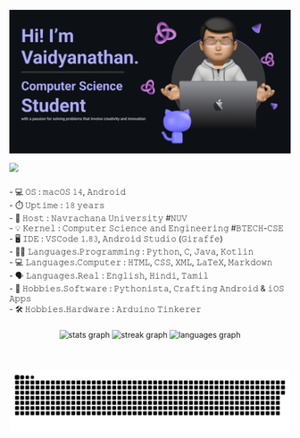 ![Header](./github-banner.png)

<div align="left">
  <img src="https://visitor-badge.laobi.icu/badge?page_id=vaidyanathaniyer.vaidyanathaniyer&left_text=GitGuardian: Monitoring Curious Visitors"  />
</div>

###

<p align="left">- 💻 𝙾𝚂 : 𝚖𝚊𝚌𝙾𝚂 𝟷𝟺, 𝙰𝚗𝚍𝚛𝚘𝚒𝚍<br>- ⏱️ 𝚄𝚙𝚝𝚒𝚖𝚎 : 𝟷𝟾 𝚢𝚎𝚊𝚛𝚜<br>- 🏢 𝙷𝚘𝚜𝚝 : 𝙽𝚊𝚟𝚛𝚊𝚌𝚑𝚊𝚗𝚊 𝚄𝚗𝚒𝚟𝚎𝚛𝚜𝚒𝚝𝚢 #𝙽𝚄𝚅<br>- 💡 𝙺𝚎𝚛𝚗𝚎𝚕 : 𝙲𝚘𝚖𝚙𝚞𝚝𝚎𝚛 𝚂𝚌𝚒𝚎𝚗𝚌𝚎 𝚊𝚗𝚍 𝙴𝚗𝚐𝚒𝚗𝚎𝚎𝚛𝚒𝚗𝚐 #𝙱𝚃𝙴𝙲𝙷-𝙲𝚂𝙴<br>- 🖥️ 𝙸𝙳𝙴 : 𝚅𝚂𝙲𝚘𝚍𝚎 𝟷.𝟾𝟹, 𝙰𝚗𝚍𝚛𝚘𝚒𝚍 𝚂𝚝𝚞𝚍𝚒𝚘 (𝙶𝚒𝚛𝚊𝚏𝚏𝚎)<br>- 👨‍💻 𝙻𝚊𝚗𝚐𝚞𝚊𝚐𝚎𝚜.𝙿𝚛𝚘𝚐𝚛𝚊𝚖𝚖𝚒𝚗𝚐 : 𝙿𝚢𝚝𝚑𝚘𝚗, 𝙲, 𝙹𝚊𝚟𝚊, 𝙺𝚘𝚝𝚕𝚒𝚗<br>- 💻 𝙻𝚊𝚗𝚐𝚞𝚊𝚐𝚎𝚜.𝙲𝚘𝚖𝚙𝚞𝚝𝚎𝚛 : 𝙷𝚃𝙼𝙻, 𝙲𝚂𝚂, 𝚇𝙼𝙻, 𝙻𝚊𝚃𝚎𝚇, 𝙼𝚊𝚛𝚔𝚍𝚘𝚠𝚗<br>- 🗣️ 𝙻𝚊𝚗𝚐𝚞𝚊𝚐𝚎𝚜.𝚁𝚎𝚊𝚕 : 𝙴𝚗𝚐𝚕𝚒𝚜𝚑, 𝙷𝚒𝚗𝚍𝚒, 𝚃𝚊𝚖𝚒𝚕<br>- 🚀 𝙷𝚘𝚋𝚋𝚒𝚎𝚜.𝚂𝚘𝚏𝚝𝚠𝚊𝚛𝚎 : 𝙿𝚢𝚝𝚑𝚘𝚗𝚒𝚜𝚝𝚊, 𝙲𝚛𝚊𝚏𝚝𝚒𝚗𝚐 𝙰𝚗𝚍𝚛𝚘𝚒𝚍 & 𝚒𝙾𝚂 𝙰𝚙𝚙𝚜<br>- 🛠️ 𝙷𝚘𝚋𝚋𝚒𝚎𝚜.𝙷𝚊𝚛𝚍𝚠𝚊𝚛𝚎 : 𝙰𝚛𝚍𝚞𝚒𝚗𝚘 𝚃𝚒𝚗𝚔𝚎𝚛𝚎𝚛</p>

###

<div align="center">
  <img src="https://github-readme-stats.vercel.app/api?username=vaidyanathaniyer&hide_title=false&hide_rank=false&show_icons=true&include_all_commits=true&count_private=true&disable_animations=false&theme=github_dark&locale=en&hide_border=true" height="105" alt="stats graph"  />
  <img src="https://streak-stats.demolab.com?user=vaidyanathaniyer&locale=en&mode=daily&theme=github_dark&hide_border=true&border_radius=5&date_format=M j[, Y]" height="105" alt="streak graph"  />
  <img src="https://github-readme-stats.vercel.app/api/top-langs?username=vaidyanathaniyer&locale=en&hide_title=false&layout=compact&card_width=320&langs_count=5&theme=github_dark&hide_border=true" height="105" alt="languages graph"  />
</div>

###

<br clear="both">

![snake gif](https://github.com/vaidyanathaniyer/vaidyanathaniyer/blob/output/github-contribution-grid-snake.svg)

###

